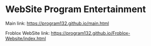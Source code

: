# WebSite Program Entertainment

Main link: https://program132.github.io/main.html

Froblox WebSite link: https://program132.github.io/Froblox-Website/index.html
